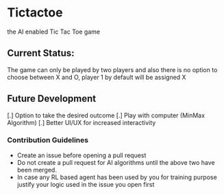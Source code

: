 # Tictactoe
the AI enabled Tic Tac Toe game

## Current Status:
The game can only be played by two players and also there is no option to choose between X and O, player 1 by default will be assigned X

## Future Development
[.] Option to take the desired outcome
[.] Play with computer (MinMax Algorithm)
[.] Better UI/UX for increased interactivity
 
### Contribution Guidelines
- Create an issue before opening a pull request
- Do not create a pull request for AI algorithms until the above two have been merged.
- In case any RL based agent has been used by you for training purpose justify your logic used in the issue you open first
